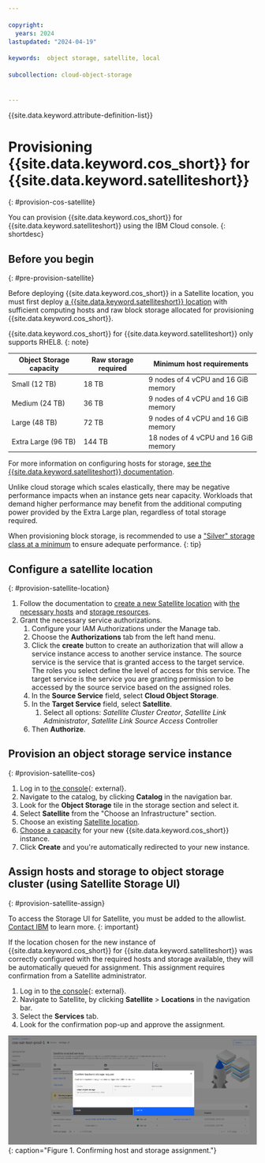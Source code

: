 ```yaml
---

copyright:
  years: 2024
lastupdated: "2024-04-19"

keywords:  object storage, satellite, local

subcollection: cloud-object-storage


---
```


{{site.data.keyword.attribute-definition-list}}

# Provisioning {{site.data.keyword.cos_short}} for {{site.data.keyword.satelliteshort}}
{: #provision-cos-satellite}

You can provision {{site.data.keyword.cos_short}} for {{site.data.keyword.satelliteshort}} using the IBM Cloud console.
{: shortdesc}

## Before you begin
{: #pre-provision-satellite}

Before deploying {{site.data.keyword.cos_short}} in a Satellite location, you must first deploy [a {{site.data.keyword.satelliteshort}} location](/docs/satellite?topic=satellite-locations) with sufficient computing hosts and raw block storage allocated for provisioning {{site.data.keyword.cos_short}}.

{{site.data.keyword.cos_short}} for {{site.data.keyword.satelliteshort}} only supports RHEL8.
{: note}

| Object Storage capacity | Raw storage required | Minimum host requirements            |
|-------------------------|----------------------|--------------------------------------|
| Small (12 TB)           | 18 TB                | 9 nodes of 4 vCPU and 16 GiB memory  |
| Medium (24 TB)          | 36 TB                | 9 nodes of 4 vCPU and 16 GiB memory  |
| Large (48 TB)           | 72 TB                | 9 nodes of 4 vCPU and 16 GiB memory  |
| Extra Large (96 TB)     | 144 TB               | 18 nodes of 4 vCPU and 16 GiB memory |

For more information on configuring hosts for storage, [see the {{site.data.keyword.satelliteshort}} documentation](/docs/satellite?topic=satellite-host-reqs#reqs-host-storage).

Unlike cloud storage which scales elastically, there may be negative performance impacts when an instance gets near capacity.  Workloads that demand higher performance may benefit from the additional computing power provided by the Extra Large plan, regardless of total storage required.

When provisioning block storage, is recommended to use a ["Silver" storage class at a minimum](/docs/satellite?topic=satellite-storage-class-ref) to ensure adequate performance.
{: tip}

## Configure a satellite location
{: #provision-satellite-location}

1. Follow the documentation to [create a new Satellite location](/docs/satellite?topic=satellite-locations) with [the necessary hosts](/docs/satellite?topic=satellite-attach-hosts) and [storage resources](/docs/satellite?topic=satellite-storage-template-features).
2. Grant the necessary service authorizations.
   1. Configure your IAM Authorizations under the Manage tab.
   2. Choose the **Authorizations** tab from the left hand menu.
   3. Click the **create** button to create an authorization that will allow a service instance access to another service instance. The source service is the service that is granted access to the target service. The roles you select define the level of access for this service. The target service is the service you are granting permission to be accessed by the source service based on the assigned roles.
   4. In the **Source Service** field, select **Cloud Object Storage**.
   5. In the **Target Service** field, select **Satellite**.
      1. Select all options: _Satellite Cluster Creator_, _Satellite Link Administrator_, _Satellite Link Source Access_ Controller
   6. Then **Authorize**.

## Provision an object storage service instance
{: #provision-satellite-cos}

1. Log in to [the console](https://cloud.ibm.com/){: external}.
2. Navigate to the catalog, by clicking **Catalog** in the navigation bar.
3. Look for the **Object Storage** tile in the storage section and select it.
4. Select **Satellite** from the "Choose an Infrastructure" section.
5. Choose an existing [Satellite location](/docs/satellite?topic=satellite-locations).
6. [Choose a capacity](/docs/cloud-object-storage?topic=cloud-object-storage-billing-cos-satellite) for your new {{site.data.keyword.cos_short}} instance.
7. Click **Create** and you're automatically redirected to your new instance.

## Assign hosts and storage to object storage cluster (using Satellite Storage UI)
{: #provision-satellite-assign}

To access the Storage UI for Satellite, you must be added to the allowlist. [Contact IBM](https://www.ibm.com/contact/us/en/) to learn more.
{: important}

If the location chosen for the new instance of {{site.data.keyword.cos_short}} for {{site.data.keyword.satelliteshort}} was correctly configured with the required hosts and storage available, they will be automatically queued for assignment.  This assignment requires confirmation from a Satellite administrator.

1. Log in to [the console](https://cloud.ibm.com/){: external}.
2. Navigate to Satellite, by clicking **Satellite** > **Locations** in the navigation bar.
3. Select the **Services** tab.
4. Look for the confirmation pop-up and approve the assignment.

![Assign storage](images/satellite-popup.png){: caption="Figure 1. Confirming host and storage assignment."}

<!--
## Assign hosts and storage to object storage cluster (using IBM Cloud CLI)
{: #provision-satellite-assign-api}

Alternatively, storage can be assigned using the CLI.  You'll need to have the IDs of the cluster and the Satellite location - these can be found using the IBM Cloud CLI and running the following commands:

1. `ibmcloud sat location ls`
2. `ibmcloud ks cluster ls`

Once you have that information, you can proceed to finding the storage request made by the new {{site.data.keyword.cos_short}} instance, creating a storage assignment, and approving the new storage expansion.

1. First, you need to find out the storage request information using [the `getDesiredStorageConfig` API](https://containers.cloud.ibm.com/global/swagger-global-api/#/storage/getDesiredStorageConfig). This will return the `request-id` that we'll need to approve the assignment.
2. Then create an assignment using [the `createAssignmentByCluster` API](https://containers.cloud.ibm.com/global/swagger-global-api/#/storage/createAssignmentByCluster). 
3. Finally, approve the assignment using [the `ackDesiredStorageConfigCapacity` API](https://containers.cloud.ibm.com/global/swagger-global-api/#/storage/ackDesiredStorageConfigCapacity).
-->
